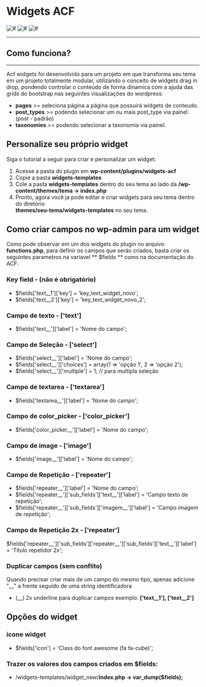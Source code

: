 # Widgets ACF
![#](https://img.shields.io/badge/release-v1.0.0-blue.svg?style=flat-square)
![#](https://img.shields.io/badge/Front--end-50%25-brightgreen.svg?style=flat-square)
![#](https://img.shields.io/badge/Back--end-90%25-yellow.svg?style=flat-square)

---
## Como funciona?
---

Acf widgets foi desenvolvido para um projeto em que transforma seu tema em um projeto totalmente modular, utilizando o conceito de widgets drag in drop, pondendo controlar o conteúdo de forma dinamica com a ajuda das grids do bootstrap nas seguintes visualizações do wordpress:

* **pages** >= seleciona página a página que possuirá widgets de conteudo.
* **post_types** >= podendo selecionar um ou mais post_type via painel. (post - padrão)
* **taxonomies** >= podendo selecionar a taxonomia via painel.


## Personalize seu próprio widget

Siga o tutorial a seguir para criar e personalizar um widget:

1. Acesse a pasta do plugin em **wp-content/plugins/widgets-acf**
2. Copie a pasta **widgets-templates**
3. Cole a pasta **widgets-templates** dentro do seu tema ao lado da **/wp-content/themes/tema -> index.php**
4. Pronto, agora você ja pode editar e criar widgets para seu tema dentro do diretório <br> **themes/seu-tema/widgets-templates** no seu tema.

## Como criar campos no wp-admin para um widget
Como pode observar em um dos widgets do plugin no arquivo **functions.php**, para definir os campos que serão criados, basta criar os seguintes parametros na variavel ** $fields ** como na documentação do ACF:


### Key field - (não é obrigatório)
* $fields['text__1']['key'] = 'key_text_widget_novo';
* $fields['text__2']['key'] = 'key_text_widget_novo_2'; 



### Campo de texto - ['text']
* $fields['text__']['label'] = 'Nome do campo';



### Campo de Seleção - ['select']
* $fields['select__']['label'] = 'Nome do campo';
* $fields['select__']['choices'] = array(1 => 'opção 1', 2 => 'opção 2');
* $fields['select__']['multiple'] = 1; // para multipla seleção



### Campo de textarea - ['textarea']
* $fields['textarea__']['label'] = 'Nome do campo';



### Campo de color_picker - ['color_picker']
* $fields['color_picker__']['label'] = 'Nome do campo';



### Campo de image - ['image']
* $fields['image__']['label'] = 'Nome do campo';



### Campo de Repetição - ['repeater']
* $fields['repeater__']['label'] = 'Nome do campo';
* $fields['repeater__']['sub_fields']['text__']['label'] = 'Campo texto de repetição';
* $fields['repeater__']['sub_fields']['imagem__']['label'] = 'Campo imagem de repetição';

### Campo de Repetição 2x - ['repeater']
$fields['repeater__']['sub_fields']['repeater__']['sub_fields']['text__']['label'] = 'Título repetidor 2x';



### Duplicar campos (sem conflito)
Quando precisar criar mais de um campo do mesmo tipo, apenas adicione "__" a frente seguido de uma string identificadora
* (__) 2x underline para duplicar campos exemplo: **['text__1'], ['text__2']**


## Opções do widget

### icone widget
* $fields['icon'] = 'Class do font awesome (fa fa-cube)';


### Trazer os valores dos campos criados em $fields:

* /widgets-templates/widget_new/**index.php -> var_dump($fields);**
